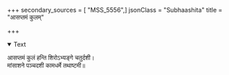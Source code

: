 +++
secondary_sources = [ "MSS_5556",]
jsonClass = "Subhaashita"
title = "आसप्तमं कुलम्"

+++

<details open><summary>Text</summary>

आसप्तमं कुलं हन्ति शिरोऽभ्यङ्गे चतुर्दशी।  
मांसाशने पञ्चदशी कामधर्मे तथाष्टमी॥
</details>
